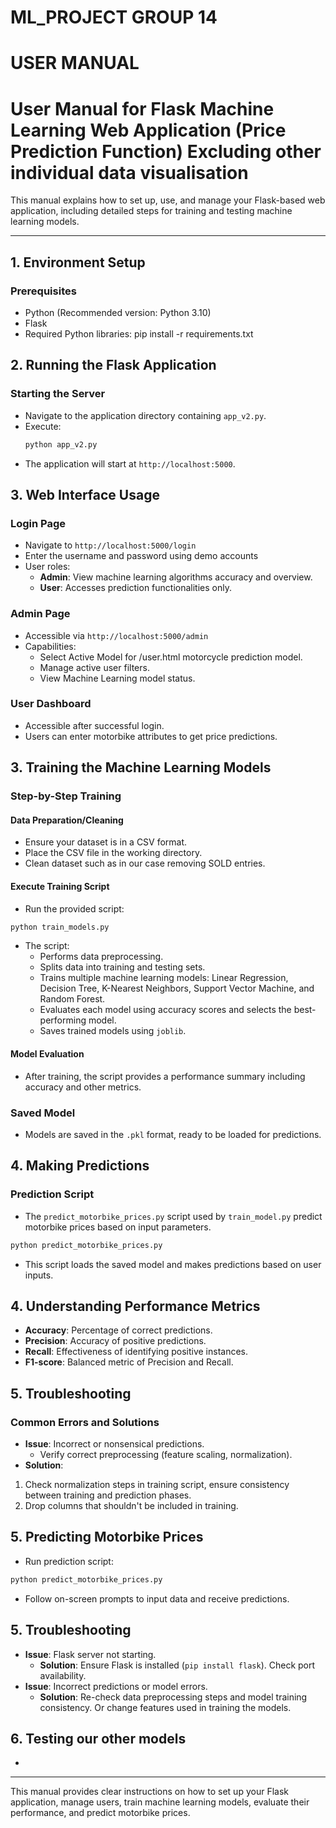 # ML_PROJECT GROUP 14
# USER MANUAL

# User Manual for Flask Machine Learning Web Application (Price Prediction Function) Excluding other individual data visualisation

This manual explains how to set up, use, and manage your Flask-based web application, including detailed steps for training and testing machine learning models.

---

## 1. Environment Setup

### Prerequisites
- Python (Recommended version: Python 3.10)
- Flask
- Required Python libraries:
  pip install -r requirements.txt


## 2. Running the Flask Application

### Starting the Server
- Navigate to the application directory containing `app_v2.py`.
- Execute:
  ```bash
  python app_v2.py
  ```
- The application will start at `http://localhost:5000`.

## 3. Web Interface Usage

### Login Page
- Navigate to `http://localhost:5000/login`
- Enter the username and password using demo accounts
- User roles:
  - **Admin**: View machine learning algorithms accuracy and overview.
  - **User**: Accesses prediction functionalities only.

### Admin Page
- Accessible via `http://localhost:5000/admin`
- Capabilities:
  - Select Active Model for /user.html motorcycle prediction model.
  - Manage active user filters.
  - View Machine Learning model status.

### User Dashboard
- Accessible after successful login.
- Users can enter motorbike attributes to get price predictions.

## 3. Training the Machine Learning Models

### Step-by-Step Training

#### Data Preparation/Cleaning
- Ensure your dataset is in a CSV format.
- Place the CSV file in the working directory.
- Clean dataset such as in our case removing SOLD entries.

#### Execute Training Script
- Run the provided script:
```bash
python train_models.py
```
- The script:
  - Performs data preprocessing.
  - Splits data into training and testing sets.
  - Trains multiple machine learning models: Linear Regression, Decision Tree, K-Nearest Neighbors, Support Vector Machine, and Random Forest.
  - Evaluates each model using accuracy scores and selects the best-performing model.
  - Saves trained models using `joblib`.

#### Model Evaluation
- After training, the script provides a performance summary including accuracy and other metrics.

### Saved Model
- Models are saved in the `.pkl` format, ready to be loaded for predictions.

## 4. Making Predictions

### Prediction Script
- The `predict_motorbike_prices.py` script used by `train_model.py` predict motorbike prices based on input parameters.
```bash
python predict_motorbike_prices.py
```
- This script loads the saved model and makes predictions based on user inputs.

## 4. Understanding Performance Metrics
- **Accuracy**: Percentage of correct predictions.
- **Precision**: Accuracy of positive predictions.
- **Recall**: Effectiveness of identifying positive instances.
- **F1-score**: Balanced metric of Precision and Recall.

## 5. Troubleshooting

### Common Errors and Solutions
- **Issue**: Incorrect or nonsensical predictions.
  - Verify correct preprocessing (feature scaling, normalization).
- **Solution**: 
1) Check normalization steps in training script, ensure consistency between training and prediction phases.
2) Drop columns that shouldn't be included in training.

## 5. Predicting Motorbike Prices

- Run prediction script:
```bash
python predict_motorbike_prices.py
```
- Follow on-screen prompts to input data and receive predictions.

## 5. Troubleshooting
- **Issue**: Flask server not starting.
  - **Solution**: Ensure Flask is installed (`pip install flask`). Check port availability.
- **Issue**: Incorrect predictions or model errors.
  - **Solution**: Re-check data preprocessing steps and model training consistency. Or change features used in training the models.

## 6. Testing our other models
- 

---

This manual provides clear instructions on how to set up your Flask application, manage users, train machine learning models, evaluate their performance, and predict motorbike prices.